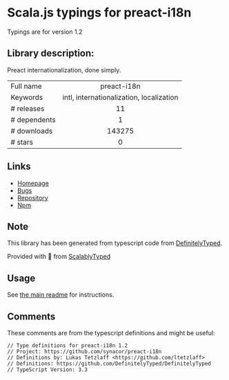 
# Scala.js typings for preact-i18n

Typings are for version 1.2

## Library description:
Preact internationalization, done simply.

|                    |                 |
| ------------------ | :-------------: |
| Full name          | preact-i18n |
| Keywords           | intl, internationalization, localization |
| # releases         | 11 |
| # dependents       | 1 |
| # downloads        | 143275 |
| # stars            | 0 |

## Links
- [Homepage](https://github.com/synacor/preact-i18n)
- [Bugs](https://github.com/synacor/preact-i18n/issues)
- [Repository](https://github.com/synacor/preact-i18n)
- [Npm](https://www.npmjs.com/package/preact-i18n)
    


## Note
This library has been generated from typescript code from [DefinitelyTyped](https://definitelytyped.org).

Provided with :purple_heart: from [ScalablyTyped](https://github.com/oyvindberg/ScalablyTyped)

## Usage
See [the main readme](../../readme.md) for instructions.

## Comments

These comments are from the typescript definitions and might be useful:
```
// Type definitions for preact-i18n 1.2
// Project: https://github.com/synacor/preact-i18n
// Definitions by: Lukas Tetzlaff <https://github.com/ltetzlaff>
// Definitions: https://github.com/DefinitelyTyped/DefinitelyTyped
// TypeScript Version: 3.3

```

